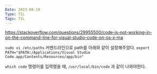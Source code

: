 ```yaml
---
Date: 2023-08-19
Type: TIL
Tags: TIL
---
```


https://stackoverflow.com/questions/29955500/code-is-not-working-in-on-the-command-line-for-visual-studio-code-on-os-x-ma

`sudo vi /etc/paths` 커멘드라인으로 path를 아래와 같이 설정해주었다. 
`export PATH="$PATH:/Applications/Visual Studio Code.app/Contents/Resources/app/bin"`

`which code` 명령어를 입력했을 때, `/usr/local/bin/code` 과 같이 나와야한다.

